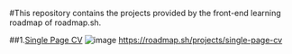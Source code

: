 #This repository contains the projects provided by the front-end learning roadmap of roadmap.sh.  

##1.[Single Page CV](https://github.com/JINLING1/Front_end/tree/main/HTML)
![image](https://github.com/user-attachments/assets/969bd368-1322-4e1d-9db6-bf9047e8298e)
https://roadmap.sh/projects/single-page-cv
